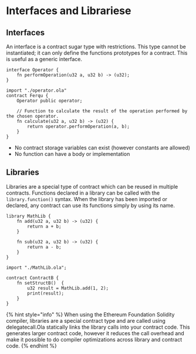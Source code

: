 # Interfaces and Librariese

## Interfaces

An interface is a contract sugar type with restrictions. This type cannot be instantiated; it can only define the functions prototypes for a contract. This is useful as a generic interface.

```solidity
interface Operator {
    fn performOperation(u32 a, u32 b) -> (u32);
}
```

```solidity
import "./operator.ola"
contract Ferqu {
    Operator public operator;
    
    // Function to calculate the result of the operation performed by the chosen operator.
    fn calculate(u32 a, u32 b) -> (u32) {
        return operator.performOperation(a, b);
    }
}
```

* No contract storage variables can exist (however constants are allowed)
* No function can have a body or implementation

## Libraries

Libraries are a special type of contract which can be reused in multiple contracts. Functions declared in a library can be called with the `library.function()` syntax. When the library has been imported or declared, any contract can use its functions simply by using its name.

```solidity
library MathLib {
    fn add(u32 a, u32 b) -> (u32) {
        return a + b;
    }

    fn sub(u32 a, u32 b) -> (u32) {
        return a - b;
    }
}
```

```solidity
import "./MathLib.ola";

contract ContractB {
    fn setStructB()  {
        u32 result = MathLib.add(1, 2);
        print(result);
    }
}

```

{% hint style="info" %}
When using the Ethereum Foundation Solidity compiler, libraries are a special contract type and are called using delegatecall.Ola statically links the library calls into your contract code. This generates larger contract code, however it reduces the call overhead and make it possible to do compiler optimizations across library and contract code.
{% endhint %}
